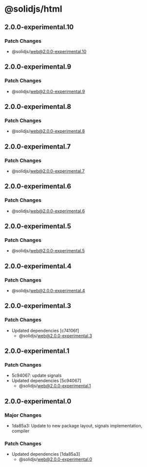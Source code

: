 # @solidjs/html

## 2.0.0-experimental.10

### Patch Changes

- @solidjs/web@2.0.0-experimental.10

## 2.0.0-experimental.9

### Patch Changes

- @solidjs/web@2.0.0-experimental.9

## 2.0.0-experimental.8

### Patch Changes

- @solidjs/web@2.0.0-experimental.8

## 2.0.0-experimental.7

### Patch Changes

- @solidjs/web@2.0.0-experimental.7

## 2.0.0-experimental.6

### Patch Changes

- @solidjs/web@2.0.0-experimental.6

## 2.0.0-experimental.5

### Patch Changes

- @solidjs/web@2.0.0-experimental.5

## 2.0.0-experimental.4

### Patch Changes

- @solidjs/web@2.0.0-experimental.4

## 2.0.0-experimental.3

### Patch Changes

- Updated dependencies [c74106f]
  - @solidjs/web@2.0.0-experimental.3

## 2.0.0-experimental.1

### Patch Changes

- 5c94067: update signals
- Updated dependencies [5c94067]
  - @solidjs/web@2.0.0-experimental.1

## 2.0.0-experimental.0

### Major Changes

- 1da85a3: Update to new package layout, signals implementation, compiler

### Patch Changes

- Updated dependencies [1da85a3]
  - @solidjs/web@2.0.0-experimental.0
